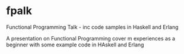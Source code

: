 fpalk
=====

Functional Programming Talk - inc code samples in Haskell and Erlang

A presentation on Functional Programming cover m experiences as a beginner with some example code in HAskell and Erlang

